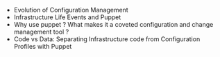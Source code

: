 
* Evolution of Configuration Management
* Infrastructure Life Events and Puppet
* Why use puppet ? What makes it a coveted configuration and change management tool ?
* Code vs Data: Separating Infrastructure code from Configuration Profiles with Puppet
